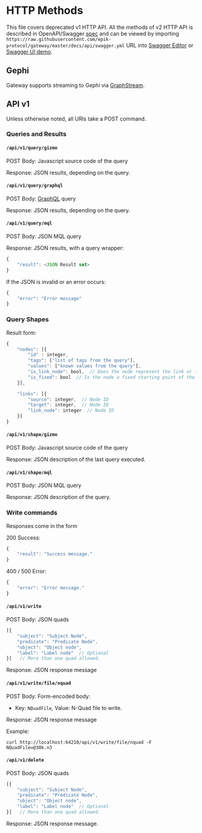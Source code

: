 # HTTP Methods

This file covers deprecated v1 HTTP API. All the methods of v2 HTTP API is described in OpenAPI/Swagger [spec](https://github.com/epik-protocol/epik-gateway-backend/tree/87c9c341848b59924a054ebc2dd0f2bf8c57c6a9/docs/api/swagger.yml) and can be viewed by importing `https://raw.githubusercontent.com/epik-protocol/gateway/master/docs/api/swagger.yml` URL into [Swagger Editor](https://editor.swagger.io/) or [Swagger UI demo](http://petstore.swagger.io/).

## Gephi

Gateway supports streaming to Gephi via [GraphStream](gephigraphstream.md).

## API v1

Unless otherwise noted, all URIs take a POST command.

### Queries and Results

#### `/api/v1/query/gizmo`

POST Body: Javascript source code of the query

Response: JSON results, depending on the query.

#### `/api/v1/query/graphql`

POST Body: [GraphQL](graphql.md) query

Response: JSON results, depending on the query.

#### `/api/v1/query/mql`

POST Body: JSON MQL query

Response: JSON results, with a query wrapper:

```javascript
{
    "result": <JSON Result set>
}
```

If the JSON is invalid or an error occurs:

```javascript
{
    "error": "Error message"
}
```

### Query Shapes

Result form:

```javascript
{
    "nodes": [{
        "id" : integer,
        "tags": ["list of tags from the query"],
        "values": ["known values from the query"],
        "is_link_node": bool,  // Does the node represent the link or the node (the oval shapes)
        "is_fixed": bool  // Is the node a fixed starting point of the query
    }],

    "links": [{
        "source": integer,  // Node ID
        "target": integer,  // Node ID
        "link_node": integer  // Node ID
    }]
}
```

#### `/api/v1/shape/gizmo`

POST Body: Javascript source code of the query

Response: JSON description of the last query executed.

#### `/api/v1/shape/mql`

POST Body: JSON MQL query

Response: JSON description of the query.

### Write commands

Responses come in the form

200 Success:

```javascript
{
    "result": "Success message."
}
```

400 / 500 Error:

```javascript
{
    "error": "Error message."
}
```

#### `/api/v1/write`

POST Body: JSON quads

```javascript
[{
    "subject": "Subject Node",
    "predicate": "Predicate Node",
    "object": "Object node",
    "label": "Label node"  // Optional
}]   // More than one quad allowed.
```

Response: JSON response message

#### `/api/v1/write/file/nquad`

POST Body: Form-encoded body:

* Key: `NQuadFile`, Value: N-Quad file to write.

Response: JSON response message

Example:

```text
curl http://localhost:64210/api/v1/write/file/nquad -F NQuadFile=@30k.n3
```

#### `/api/v1/delete`

POST Body: JSON quads

```javascript
[{
    "subject": "Subject Node",
    "predicate": "Predicate Node",
    "object": "Object node",
    "label": "Label node"  // Optional
}]   // More than one quad allowed.
```

Response: JSON response message.

